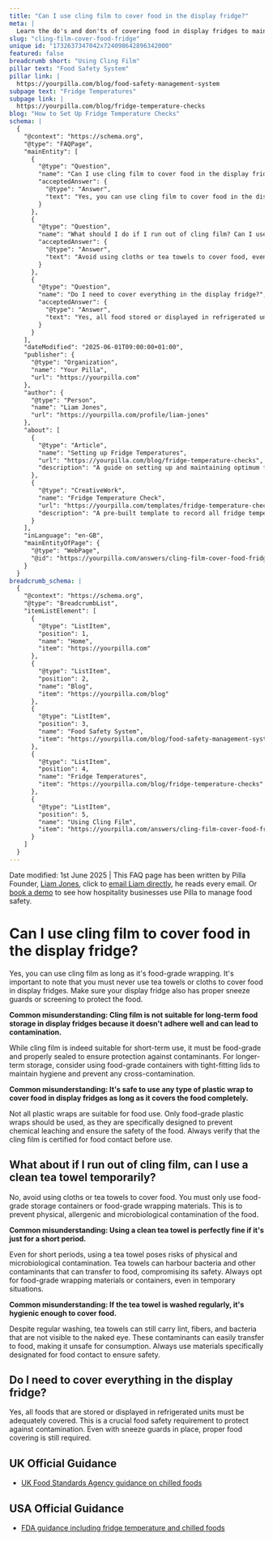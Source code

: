 ```yaml
---
title: "Can I use cling film to cover food in the display fridge?"
meta: |
  Learn the do's and don'ts of covering food in display fridges to maintain food safety and prevent contamination.
slug: "cling-film-cover-food-fridge"
unique id: "1732637347042x724098642896342000"
featured: false
breadcrumb short: "Using Cling Film"
pillar text: "Food Safety System"
pillar link: |
  https://yourpilla.com/blog/food-safety-management-system
subpage text: "Fridge Temperatures"
subpage link: |
  https://yourpilla.com/blog/fridge-temperature-checks
blog: "How to Set Up Fridge Temperature Checks"
schema: |
  {
    "@context": "https://schema.org",
    "@type": "FAQPage",
    "mainEntity": [
      {
        "@type": "Question",
        "name": "Can I use cling film to cover food in the display fridge?",
        "acceptedAnswer": {
          "@type": "Answer",
          "text": "Yes, you can use cling film to cover food in the display fridge as long as it is food-grade wrapping. Ensure that your display fridge also has proper sneeze guards or screening to protect the food. For extended storage, use food-grade containers with tight-fitting lids to enhance hygiene and prevent cross-contamination."
        }
      },
      {
        "@type": "Question",
        "name": "What should I do if I run out of cling film? Can I use a clean tea towel temporarily?",
        "acceptedAnswer": {
          "@type": "Answer",
          "text": "Avoid using cloths or tea towels to cover food, even temporarily. They pose risks of physical and microbiological contamination. Always use food-grade storage containers or food-grade wrapping materials, ensuring compliance with food safety standards."
        }
      },
      {
        "@type": "Question",
        "name": "Do I need to cover everything in the display fridge?",
        "acceptedAnswer": {
          "@type": "Answer",
          "text": "Yes, all food stored or displayed in refrigerated units must be adequately covered. This is important to protect against contamination, even if sneeze guards are present. Always ensure proper food covering as a key food safety measure."
        }
      }
    ],
    "dateModified": "2025-06-01T09:00:00+01:00",
    "publisher": {
      "@type": "Organization",
      "name": "Your Pilla",
      "url": "https://yourpilla.com"
    },
    "author": {
      "@type": "Person",
      "name": "Liam Jones",
      "url": "https://yourpilla.com/profile/liam-jones"
    },
    "about": [
      {
        "@type": "Article",
        "name": "Setting up Fridge Temperatures",
        "url": "https://yourpilla.com/blog/fridge-temperature-checks",
        "description": "A guide on setting up and maintaining optimum fridge temperatures for food safety."
      },
      {
        "@type": "CreativeWork",
        "name": "Fridge Temperature Check",
        "url": "https://yourpilla.com/templates/fridge-temperature-check",
        "description": "A pre-built template to record all fridge temperatures, helping create a full compliance data-trail."
      }
    ],
    "inLanguage": "en-GB",
    "mainEntityOfPage": {
      "@type": "WebPage",
      "@id": "https://yourpilla.com/answers/cling-film-cover-food-fridge"
    }
  }
breadcrumb_schema: |
  {
    "@context": "https://schema.org",
    "@type": "BreadcrumbList",
    "itemListElement": [
      {
        "@type": "ListItem",
        "position": 1,
        "name": "Home",
        "item": "https://yourpilla.com"
      },
      {
        "@type": "ListItem",
        "position": 2,
        "name": "Blog",
        "item": "https://yourpilla.com/blog"
      },
      {
        "@type": "ListItem",
        "position": 3,
        "name": "Food Safety System",
        "item": "https://yourpilla.com/blog/food-safety-management-system"
      },
      {
        "@type": "ListItem",
        "position": 4,
        "name": "Fridge Temperatures",
        "item": "https://yourpilla.com/blog/fridge-temperature-checks"
      },
      {
        "@type": "ListItem",
        "position": 5,
        "name": "Using Cling Film",
        "item": "https://yourpilla.com/answers/cling-film-cover-food-fridge"
      }
    ]
  }
---
```


Date modified: 1st June 2025 | This FAQ page has been written by Pilla Founder, [Liam Jones](https://yourpilla.com/profile/liam-jones), click to [email Liam directly](https://mailto:liam@yourpilla.com/), he reads every email. Or [book a demo](https://calendly.com/pilla/demo) to see how hospitality businesses use Pilla to manage food safety.

# Can I use cling film to cover food in the display fridge?

Yes, you can use cling film as long as it's food-grade wrapping. It's important to note that you must never use tea towels or cloths to cover food in display fridges. Make sure your display fridge also has proper sneeze guards or screening to protect the food.

**Common misunderstanding: Cling film is not suitable for long-term food storage in display fridges because it doesn't adhere well and can lead to contamination.**

While cling film is indeed suitable for short-term use, it must be food-grade and properly sealed to ensure protection against contaminants. For longer-term storage, consider using food-grade containers with tight-fitting lids to maintain hygiene and prevent any cross-contamination.

**Common misunderstanding: It's safe to use any type of plastic wrap to cover food in display fridges as long as it covers the food completely.**

Not all plastic wraps are suitable for food use. Only food-grade plastic wraps should be used, as they are specifically designed to prevent chemical leaching and ensure the safety of the food. Always verify that the cling film is certified for food contact before use.

## What about if I run out of cling film, can I use a clean tea towel temporarily?

No, avoid using cloths or tea towels to cover food. You must only use food-grade storage containers or food-grade wrapping materials. This is to prevent physical, allergenic and microbiological contamination of the food.

**Common misunderstanding: Using a clean tea towel is perfectly fine if it's just for a short period.**

Even for short periods, using a tea towel poses risks of physical and microbiological contamination. Tea towels can harbour bacteria and other contaminants that can transfer to food, compromising its safety. Always opt for food-grade wrapping materials or containers, even in temporary situations.

**Common misunderstanding: If the tea towel is washed regularly, it's hygienic enough to cover food.**

Despite regular washing, tea towels can still carry lint, fibers, and bacteria that are not visible to the naked eye. These contaminants can easily transfer to food, making it unsafe for consumption. Always use materials specifically designated for food contact to ensure safety.

## Do I need to cover everything in the display fridge?

Yes, all foods that are stored or displayed in refrigerated units must be adequately covered. This is a crucial food safety requirement to protect against contamination. Even with sneeze guards in place, proper food covering is still required.

## UK Official Guidance

-   [UK Food Standards Agency guidance on chilled foods](https://www.food.gov.uk/safety-hygiene/how-to-chill-freeze-and-defrost-food-safely)

## USA Official Guidance

-   [FDA guidance including fridge temperature and chilled foods](https://www.fda.gov/consumers/consumer-updates/are-you-storing-food-safely)